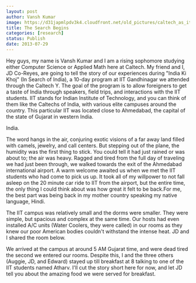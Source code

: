 ```yaml
---
layout: post
author: Vansh Kumar
image: https://d31japmlpdv3k4.cloudfront.net/old_pictures/caltech_as_it_happens/6a0105349b8251970b01910464b4b3970c.jpg
title: The Search Begins 
categories: [research]
status: Publish
date: 2013-07-29
---
```



Hey guys, my name is Vansh Kumar and I am a rising sophomore studying either Computer Science or Applied Math here at Caltech. My friend and I, JD Co-Reyes, are going to tell the story of our experiences during "India Ki Khoj" (In Search of India), a 10-day program at IIT Gandhinagar we attended through the Caltech Y. The goal of the program is to allow foreigners to get a taste of India through speakers, field trips, and interactions with the IIT students. IIT stands for Indian Institute of Technology, and you can think of them like the Caltechs of India, with various elite campuses around the country. This particular IIT was located close to Ahmedabad, the capital of the state of Gujarat in western India.

India.

The word hangs in the air, conjuring exotic visions of a far away land filled with camels, jewelry, and call centers. But stepping out of the plane, the humidity was the first thing to stick. You could tell it had just rained or was about to; the air was heavy. Ragged and tired from the full day of traveling we had just been through, we walked towards the exit of the Ahmedabad international airport. A warm welcome awaited us when we met the IIT students who had come to pick us up. It took all of my willpower to not fall asleep on the 20 minute car ride to IIT from the airport, but the entire time, the only thing I could think about was how great it felt to be back.For me, the best part was being back in my mother country speaking my native language, Hindi.

The IIT campus was relatively small and the dorms were smaller. They were simple, but spacious and complex at the same time. Our hosts had even installed A/C units (Water Coolers, they were called) in our rooms as they knew our poor American bodies couldn't withstand the intense heat. JD and I shared the room below.

We arrived at the campus at around 5 AM Gujarat time, and were dead tired the second we entered our rooms. Despite this, I and the three others (Auggie, JD, and Edward) stayed up till breakfast at 8 talking to one of the IIT students named Atharv. I'll cut the story short here for now, and let JD tell you about the amazing food we were served for breakfast.

